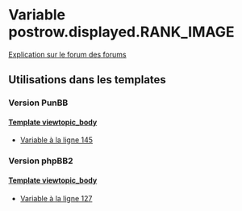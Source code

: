 # Variable postrow.displayed.RANK_IMAGE
[Explication sur le forum des forums](http://forum.forumactif.com/t294113-listing-des-variables#postrow.displayed.RANK_IMAGE)

## Utilisations dans les templates

### Version PunBB

#### [Template viewtopic_body](punbb/viewtopic_body.md)
* [Variable à la ligne 145](../punbb/viewtopic_body.tpl#L145)

### Version phpBB2

#### [Template viewtopic_body](subsilver/viewtopic_body.md)
* [Variable à la ligne 127](../subsilver/viewtopic_body.tpl#L127)